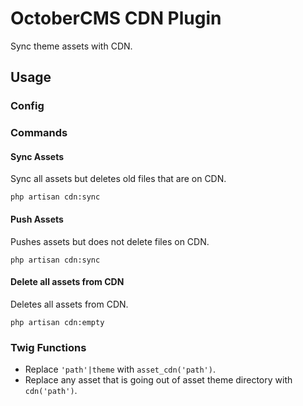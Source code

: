 # OctoberCMS CDN Plugin
Sync theme assets with CDN.


## Usage

### Config


### Commands

#### Sync Assets
Sync all assets but deletes old files that are on CDN.

```
php artisan cdn:sync
```

#### Push Assets
Pushes assets but does not delete files on CDN.

```
php artisan cdn:sync
```

#### Delete all assets from CDN
Deletes all assets from CDN.

```
php artisan cdn:empty
```

### Twig Functions

- Replace `'path'|theme` with `asset_cdn('path')`.
- Replace any asset that is going out of asset theme directory with `cdn('path')`.